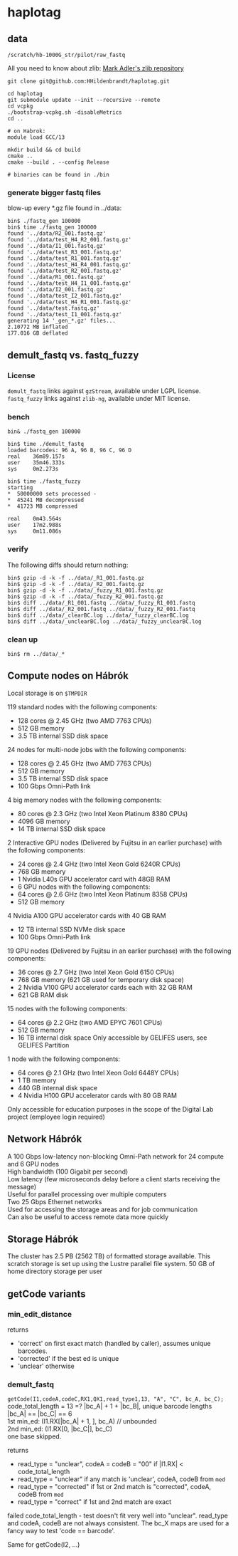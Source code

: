# haplotag

## data

`/scratch/hb-1000G_str/pilot/raw_fastq`


All you need to know about zlib: [Mark Adler's zlib repository](https://github.com/madler/zlib/tree/develop)

```
git clone git@github.com:HHildenbrandt/haplotag.git

cd haplotag
git submodule update --init --recursive --remote
cd vcpkg
./bootstrap-vcpkg.sh -disableMetrics
cd ..

# on Habrok:
module load GCC/13

mkdir build && cd build
cmake ..
cmake --build . --config Release

# binaries can be found in ./bin
```

### generate bigger fastq files

blow-up every *.gz file found in ../data:

```
bin$ ./fastq_gen 100000
bin$ time ./fastq_gen 100000
found '../data/R2_001.fastq.gz'
found '../data/test_H4_R2_001.fastq.gz'
found '../data/I1_001.fastq.gz'
found '../data/test_R3_001.fastq.gz'
found '../data/test_R1_001.fastq.gz'
found '../data/test_H4_R4_001.fastq.gz'
found '../data/test_R2_001.fastq.gz'
found '../data/R1_001.fastq.gz'
found '../data/test_H4_I1_001.fastq.gz'
found '../data/I2_001.fastq.gz'
found '../data/test_I2_001.fastq.gz'
found '../data/test_H4_R1_001.fastq.gz'
found '../data/test.fastq.gz'
found '../data/test_I1_001.fastq.gz'
generating 14 '_gen_*.gz' files...
2.10772 MB inflated
177.016 GB deflated
```

## demult_fastq vs. fastq_fuzzy

### License

`demult_fastq` links against `gzStream`, available under LGPL license.<br>
`fastq_fuzzy` links against `zlib-ng`, available under MIT license.

### bench

```
bin& ./fastq_gen 100000

bin$ time ./demult_fastq 
loaded barcodes: 96 A, 96 B, 96 C, 96 D 
real    36m89.157s
user    35m46.333s
sys     0m2.273s

bin$ time ./fastq_fuzzy 
starting
*  50000000 sets processed -
*  45241 MB decompressed
*  41723 MB compressed

real    0m43.564s
user    17m2.988s
sys     0m11.086s
```

### verify

The following diffs should return nothing:

```
bin$ gzip -d -k -f ../data/_R1_001.fastq.gz
bin$ gzip -d -k -f ../data/_R2_001.fastq.gz
bin$ gzip -d -k -f ../data/_fuzzy_R1_001.fastq.gz
bin$ gzip -d -k -f ../data/_fuzzy_R2_001.fastq.gz
bin$ diff ../data/_R1_001.fastq ../data/_fuzzy_R1_001.fastq
bin$ diff ../data/_R2_001.fastq ../data/_fuzzy_R2_001.fastq
bin$ diff ../data/_clearBC.log ../data/_fuzzy_clearBC.log 
bin$ diff ../data/_unclearBC.log ../data/_fuzzy_unclearBC.log 
```

### clean up

```
bin$ rm ../data/_*
```

## Compute nodes on Hábrók

Local storage is on `$TMPDIR`

119 standard nodes with the following components:
* 128 cores @ 2.45 GHz (two AMD 7763 CPUs)
* 512 GB memory
* 3.5 TB internal SSD disk space

24 nodes for multi-node jobs with the following components:
* 128 cores @ 2.45 GHz (two AMD 7763 CPUs)
* 512 GB memory
* 3.5 TB internal SSD disk space
* 100 Gbps Omni-Path link

4 big memory nodes with the following components:
* 80 cores @ 2.3 GHz (two Intel Xeon Platinum 8380 CPUs)
* 4096 GB memory
* 14 TB internal SSD disk space

2 Interactive GPU nodes (Delivered by Fujitsu in an earlier purchase) with the following components:
* 24 cores @ 2.4 GHz (two Intel Xeon Gold 6240R CPUs)
* 768 GB memory
* 1 Nvidia L40s GPU accelerator card with 48GB RAM
* 6 GPU nodes with the following components:
* 64 cores @ 2.6 GHz (two Intel Xeon Platinum 8358 CPUs)
* 512 GB memory

4 Nvidia A100 GPU accelerator cards with 40 GB RAM
* 12 TB internal SSD NVMe disk space
* 100 Gbps Omni-Path link

19 GPU nodes (Delivered by Fujitsu in an earlier purchase) with the following components:
* 36 cores @ 2.7 GHz (two Intel Xeon Gold 6150 CPUs)
* 768 GB memory (621 GB used for temporary disk space)
* 2 Nvidia V100 GPU accelerator cards each with 32 GB RAM
* 621 GB RAM disk

15 nodes with the following components:
* 64 cores @ 2.2 GHz (two AMD EPYC 7601 CPUs)
* 512 GB memory
* 16 TB internal disk space
Only accessible by GELIFES users, see GELIFES Partition

1 node with the following components:
* 64 cores @ 2.1 GHz (two Intel Xeon Gold 6448Y CPUs)
* 1 TB memory
* 440 GB internal disk space
* 4 Nvidia H100 GPU accelerator cards with 80 GB RAM

Only accessible for education purposes in the scope of the Digital Lab project (employee login required)

## Network Hábrók

A 100 Gbps low-latency non-blocking Omni-Path network for 24 compute and 6 GPU nodes<br>
High bandwidth (100 Gigabit per second)<br>
Low latency (few microseconds delay before a client starts receiving the message)<br>
Useful for parallel processing over multiple computers<br>
Two 25 Gbps Ethernet networks<br>
Used for accessing the storage areas and for job communication<br>
Can also be useful to access remote data more quickly<br>


## Storage Hábrók

The cluster has 2.5 PB (2562 TB) of formatted storage available. This scratch storage is set up using the Lustre parallel file system.
50 GB of home directory storage per user

## getCode variants

### min_edit_distance

returns<br>
* 'correct' on first exact match (handled by caller), assumes unique barcodes.
* 'corrected' if the best ed is unique
* 'unclear' otherwise

### demult_fastq

`getCode(I1,codeA,codeC,RX1,QX1,read_type1,13, "A", "C", bc_A, bc_C);`<br>
code_total_length = 13 =? |bc_A| + 1 + |bc_B|, unique barcode lengths |bc_A| == |bc_C| == 6<br>
1st min_ed: (I1.RX[|bc_A| + 1, ], bc_A)    // unbounded <br>
2nd min_ed: (I1.RX[0, |bc_C|], bc_C) <br>
one base skipped.

returns<br>
* read_type = "unclear", codeA = codeB = "00" if |I1.RX| < code_total_length
* read_type = "unclear" if any match is 'unclear', codeA, codeB from `med`
* read_type = "corrected" if 1st or 2nd match is "corrected", codeA, codeB from `med`
* read_type = "correct" if 1st and 2nd match are exact

failed code_total_length - test doesn't fit very well into "unclear".
read_type and codeA, codeB are not always consistent.
The bc_X maps are used for a fancy way to test 'code == barcode'.

Same for getCode(I2, ...)

